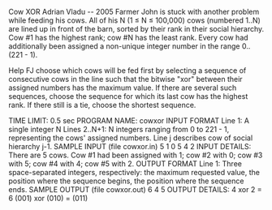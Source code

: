 
Cow XOR
Adrian Vladu -- 2005
Farmer John is stuck with another problem while feeding his cows. All of his N (1 ≤ N ≤ 100,000) cows (numbered 1..N) are lined up in front of the barn, sorted by their rank in their social hierarchy. Cow #1 has the highest rank; cow #N has the least rank.
Every cow had additionally been assigned a non-unique integer number in the range 0..(221 - 1).

Help FJ choose which cows will be fed first by selecting a sequence of consecutive cows in the line such that the bitwise "xor" between their assigned numbers has the maximum value.
If there are several such sequences, choose the sequence for which its last cow has the highest rank. If there still is a tie, choose the shortest sequence.

TIME LIMIT: 0.5 sec
PROGRAM NAME: cowxor
INPUT FORMAT
Line 1: A single integer N
Lines 2..N+1: N integers ranging from 0 to 221 - 1, representing the cows' assigned numbers. Line j describes cow of social hierarchy j-1.
SAMPLE INPUT (file cowxor.in)
5
1
0
5
4
2
INPUT DETAILS:
There are 5 cows. Cow #1 had been assigned with 1; cow #2 with 0; cow #3 with 5; cow #4 with 4; cow #5 with 2.
OUTPUT FORMAT
Line 1: Three space-separated integers, respectively: the maximum requested value, the position where the sequence begins, the position where the sequence ends.
SAMPLE OUTPUT (file cowxor.out)
6 4 5
OUTPUT DETAILS:
4 xor 2 = 6 (001) xor (010) = (011)